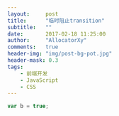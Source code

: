 ```yaml
---
layout:     post
title:      "临时阻止transition"
subtitle:   ""
date:       2017-02-18 11:25:00
author:     "AllocatorXy"
comments:   true
header-img: "img/post-bg-pot.jpg"
header-mask: 0.3
tags:
    - 前端开发
    - JavaScript
    - CSS
---
```

    
```js
var b = true;
```